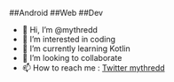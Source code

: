 ##Android
##Web
##Dev


- 👋 Hi, I’m @mythredd
- 👀 I’m interested in coding
- 🌱 I’m currently learning Kotlin
- 💞️ I’m looking to collaborate
- 📫 How to reach me : [Twitter mythredd](https://twitter.com/mythredd)


